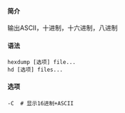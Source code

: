 #### 简介

输出ASCII，十进制，十六进制，八进制

#### 语法

```
hexdump [选项] file...
hd [选项] files...
```

#### 选项

```
-C	# 显示16进制+ASCII
```

